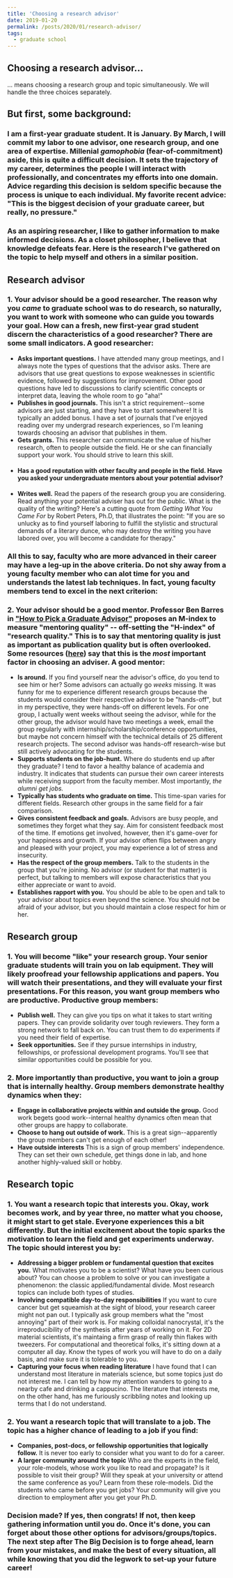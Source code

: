 ```yaml
---
title: 'Choosing a research advisor'
date: 2019-01-20
permalink: /posts/2020/01/research-advisor/
tags:
  - graduate school
---
```

Choosing a research advisor...
------
... means choosing a research group and topic simultaneously. We will handle the three choices separately. 

## But first, some background:
### I am a first-year graduate student. It is January. By March, I will commit my labor to one advisor, one research group, and one area of expertise. Millenial *gamophobia* (fear-of-commitment) aside, this is quite a difficult decision. It sets the trajectory of my career, determines the people I will interact with professionally, and concentrates my efforts into one domain. Advice regarding this decision is seldom specific because the process is unique to each individual. My favorite recent advice: "This is the biggest decision of your graduate career, but really, no pressure." 
### As an aspiring researcher, I like to gather information to make informed decisions. As a closet philosopher, I believe that knowledge defeats fear. Here is the research I've gathered on the topic to help myself and others in a similar position. 

## Research advisor
### 1. Your advisor should be a good researcher. The reason why you *came* to graduate school was to do research, so naturally, you want to work with someone who can guide you towards your goal. How can a fresh, new first-year grad student discern the characteristics of a good researcher? There are some small indicators. A good researcher:
- **Asks important questions.** I have attended many group meetings, and I always note the types of questions that the advisor asks. There are advisors that use great questions to expose weaknesses in scientific evidence, followed by suggestions for improvement. Other good questions have led to discussions to clarify scientific concepts or interpret data, leaving the whole room to go "aha!" 
- **Publishes in good journals.** This isn't a strict requirement--some advisors are just starting, and they have to start somewhere! It is typically an added bonus. I have a set of journals that I've enjoyed reading over my undergrad research experiences, so I'm leaning towards choosing an advisor that publishes in them. 
- **Gets grants.** This researcher can communicate the value of his/her research, often to people outside the field. He or she can financially support your work. You should strive to learn this skill. 
- #### **Has a good reputation with other faculty and people in the field.** Have you asked your undergraduate mentors about your potential advisor? 
- **Writes well.** Read the papers of the research group you are considering. Read anything your potential adviser has out for the public. What is the quality of the writing? Here's a cutting quote from *Getting What You Came For* by Robert Peters, Ph.D, that illustrates the point: "If you are so unlucky as to find yourself laboring to fulfill the stylistic and structural demands of a literary dunce, who may destroy the writing you have labored over, you will become a candidate for therapy." 

### All this to say, faculty who are more advanced in their career may have a leg-up in the above criteria. Do not shy away from a young faculty member who can alot time for you and understands the latest lab techniques. In fact, young faculty members tend to excel in the next criterion: 

### 2. Your advisor should be a good mentor. Professor Ben Barres in ["How to Pick a Graduate Advisor"](https://www-sciencedirect-com.stanford.idm.oclc.org/science/article/pii/S0896627313009070f) proposes an M-index to measure "mentoring quality" -- off-setting the "H-index" of "research quality." This is to say that mentoring quality is just as important as publication quality but is often overlooked. Some resources ([here](https://www-sciencemag-org.stanford.idm.oclc.org/careers/2019/04/what-matters-phd-adviser-here-s-what-research-says)) say that this is the *most* important factor in choosing an adviser. A good mentor:
- **Is around.** If you find yourself near the advisor's office, do you tend to see him or her? Some advisors can actually go *weeks* missing. It was funny for me to experience different research groups because the students would consider their respective advisor to be "hands-off", but in my perspective, they were hands-off on different levels. For one group, I actually went weeks without seeing the advisor, while for the other group, the advisor would have two meetings a week, email the group regularly with internship/scholarship/conference opportunities, but maybe not concern himself with the technical details of 25 different research projects. The second advisor was hands-off research-wise but still actively advocating for the students. 
- **Supports students on the job-hunt.** Where do students end up after they graduate? I tend to favor a healthy balance of academia and industry. It indicates that students can pursue their own career interests while receiving support from the faculty member. Most importantly, *the alumni get jobs.*
- **Typically has students who graduate on time.** This time-span varies for different fields. Research other groups in the same field for a fair comparison. 
- **Gives consistent feedback and goals.** Advisors are busy people, and sometimes they forget what they say. Aim for consistent feedback most of the time. If emotions get involved, however, then it's game-over for your happiness and growth. If your advisor often flips between angry and pleased with your project, you may experience a lot of stress and insecurity.  
- **Has the respect of the group members.** Talk to the students in the group that you're joining. No advisor (or student for that matter) is perfect, but talking to members will expose characteristics that you either appreciate or want to avoid. 
- **Establishes rapport with you.** You should be able to be open and talk to your advisor about topics even beyond the science. You should not be afraid of your advisor, but you should maintain a close respect for him or her. 

## Research group
### 1. You will become "like" your research group. Your senior graduate students will train you on lab equipment. They will likely proofread your fellowship applications and papers. You will watch their presentations, and they will evaluate your first presentations. For this reason, you want group members who are productive. Productive group members:
- **Publish well.** They can give you tips on what it takes to start writing papers. They can provide solidarity over tough reviewers. They form a strong network to fall back on. You can trust them to do experiments if you need their field of expertise.
- **Seek opportunities.** See if they pursue internships in industry, fellowships, or professional development programs. You'll see that similar opportunities could be possible for you. 
### 2. More importantly than productive, you want to join a group that is internally healthy. Group members demonstrate healthy dynamics when they: 
- **Engage in collaborative projects within and outside the group.** Good work begets good work--internal healthy dynamics often mean that other groups are happy to collaborate. 
- **Choose to hang out outside of work.** This is a great sign--apparently the group members can't get enough of each other!
- **Have outside interests** This is a sign of group members' independence. They can set their own schedule, get things done in lab, and hone another highly-valued skill or hobby. 

## Research topic
### 1. You want a research topic that interests you. Okay, work becomes work, and by year three, no matter what you choose, it might start to get stale. Everyone experiences this a bit differently. But the initial excitement about the topic sparks the motivation to learn the field and get experiments underway. The topic should interest you by:
- **Addressing a bigger problem or fundamental question that excites you.** What motivates you to be a scientist? What have you been curious about? You can choose a problem to solve or you can investigate a phenomenon: the classic applied/fundamental divide. Most research topics can include both types of studies. 
- **Involving compatible day-to-day responsibilities** If you want to cure cancer but get squeamish at the sight of blood, your research career might not pan out. I typically ask group members what the "most annoying" part of their work is. For making colloidal nanocrystal, it's the irreproducibility of the synthesis after years of working on it. For 2D material scientists, it's maintaing a firm grasp of really thin flakes with tweezers. For computational and theoretical folks, it's sitting down at a computer all day. Know the types of work you will have to do on a daily basis, and make sure it is tolerable to you. 
- **Capturing your focus when reading literature** I have found that I can understand most literature in materials science, but some topics just do not interest me. I can tell by how my attention wanders to going to a nearby cafe and drinking a cappucino. The literature that interests me, on the other hand, has me furiously scribbling notes and looking up terms that I do not understand. 
### 2. You want a research topic that will translate to a job. The topic has a higher chance of leading to a job if you find: 
- **Companies, post-docs, or fellowship opportunities that logically follow.** It is never too early to consider what you want to do for a career. 
- **A larger community around the topic** Who are the experts in the field, your role-models, whose work you like to read and propagate? Is it possible to visit their group? Will they speak at your university or attend the same conference as you? Learn from these role-models. Did the students who came before you get jobs? Your community will give you direction to employment after you get your Ph.D.


###  Decision made? If yes, then congrats! If not, then keep gathering information until you do. Once it's done, you can forget about those other options for advisors/groups/topics. The next step after **The Big Decision** is to forge ahead, learn from your mistakes, and make the best of every situation,  all while knowing that you did the legwork to set-up your future career!
